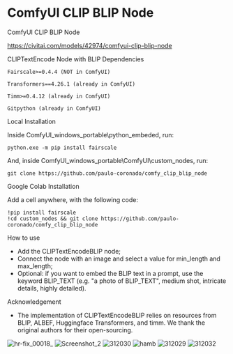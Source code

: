 ComfyUI CLIP BLIP Node
========================
ComfyUI CLIP BLIP Node

https://civitai.com/models/42974/comfyui-clip-blip-node

CLIPTextEncode Node with BLIP
Dependencies

    Fairscale>=0.4.4 (NOT in ComfyUI)

    Transformers==4.26.1 (already in ComfyUI)

    Timm>=0.4.12 (already in ComfyUI)

    Gitpython (already in ComfyUI)

Local Installation

Inside ComfyUI_windows_portable\python_embeded, run:

    python.exe -m pip install fairscale

And, inside ComfyUI_windows_portable\ComfyUI\custom_nodes\, run:

    git clone https://github.com/paulo-coronado/comfy_clip_blip_node

Google Colab Installation

Add a cell anywhere, with the following code:

    !pip install fairscale
    !cd custom_nodes && git clone https://github.com/paulo-coronado/comfy_clip_blip_node

How to use

* Add the CLIPTextEncodeBLIP node;
* Connect the node with an image and select a value for min_length and max_length;
* Optional: if you want to embed the BLIP text in a prompt, use the keyword BLIP_TEXT (e.g. "a photo of BLIP_TEXT", medium shot, intricate details, highly detailed).

Acknowledgement
* The implementation of CLIPTextEncodeBLIP relies on resources from BLIP, ALBEF, Huggingface Transformers, and timm. We thank the original authors for their open-sourcing.

![hr-fix_00018_](../media/hr-fix_00018_.png)
![Screenshot_2](../media/Screenshot_2.png)
![312030](../media/312030.png)
![hamb](../media/hamb.png)
![312029](../media/312029.png)
![312032](../media/312032.png)

